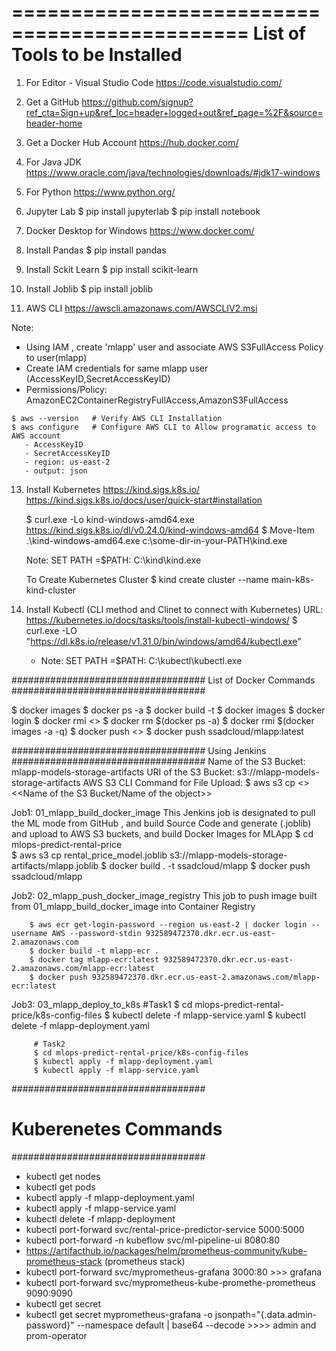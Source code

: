 ==============================================
List of Tools to be Installed
==============================================
1. For Editor - Visual Studio Code 
   https://code.visualstudio.com/

2. Get a GitHub 
   https://github.com/signup?ref_cta=Sign+up&ref_loc=header+logged+out&ref_page=%2F&source=header-home

3. Get a Docker Hub Account 
   https://hub.docker.com/

4. For Java JDK
   https://www.oracle.com/java/technologies/downloads/#jdk17-windows

5. For Python
   https://www.python.org/

6. Jupyter Lab
   $ pip install jupyterlab
   $ pip install notebook

7. Docker Desktop for Windows
   https://www.docker.com/

8. Install Pandas
   $ pip install pandas

9. Install Sckit Learn
   $ pip install scikit-learn

10. Install Joblib
   $ pip install joblib

11. AWS CLI
    https://awscli.amazonaws.com/AWSCLIV2.msi

   Note: 
   - Using IAM , create 'mlapp' user and associate AWS S3FullAccess Policy to user(mlapp)
   - Create IAM credentials for same mlapp user (AccessKeyID,SecretAccessKeyID)
   - Permissions/Policy: AmazonEC2ContainerRegistryFullAccess,AmazonS3FullAccess

    $ aws --version   # Verify AWS CLI Installation
    $ aws configure   # Configure AWS CLI to Allow programatic access to AWS account
       - AccessKeyID
       - SecretAccessKeyID
       - region: us-east-2
       - output: json

13. Install Kubernetes 
    https://kind.sigs.k8s.io/
    https://kind.sigs.k8s.io/docs/user/quick-start#installation

    $ curl.exe -Lo kind-windows-amd64.exe https://kind.sigs.k8s.io/dl/v0.24.0/kind-windows-amd64
    $ Move-Item .\kind-windows-amd64.exe c:\some-dir-in-your-PATH\kind.exe

    Note: SET PATH =$PATH: C:\kind\kind.exe

    To Create Kubernetes Cluster 
    $ kind create cluster --name main-k8s-kind-cluster


14. Install Kubectl (CLI method and Clinet to connect with Kubernetes)
    URL: https://kubernetes.io/docs/tasks/tools/install-kubectl-windows/
     $ curl.exe -LO "https://dl.k8s.io/release/v1.31.0/bin/windows/amd64/kubectl.exe"

    - Note: SET PATH =$PATH: C:\kubectl\kubectl.exe

   
###################################
List of Docker Commands
###################################

$ docker images
$ docker ps -a
$ docker build -t <name-of-the-docker-image>
$ docker images
$ docker login
$ docker rmi <<image-id>>
$ docker rm $(docker ps -a)
$ docker rmi $(docker images -a -q)
$ docker push <<image-id>>
$ docker push ssadcloud/mlapp:latest

###################################
Using Jenkins
###################################
Name of the S3 Bucket: mlapp-models-storage-artifacts
URI of the S3 Bucket:  s3://mlapp-models-storage-artifacts
AWS S3 CLI Command for File Upload:
      $ aws s3 cp <<artifact-object-name>> <<Name of the S3 Bucket/Name of the object>>

Job1: 01_mlapp_build_docker_image
      This Jenkins job is designated to pull the ML mode from GitHub , and build Source Code and generate (.joblib) and upload to AWS S3 buckets, and build Docker Images for MLApp
         $ cd mlops-predict-rental-price\
         $ aws s3 cp rental_price_model.joblib s3://mlapp-models-storage-artifacts/mlapp.joblib
         $ docker build . -t ssadcloud/mlapp
         $ docker push ssadcloud/mlapp

Job2: 02_mlapp_push_docker_image_registry
      This job to push image built from 01_mlapp_build_docker_image into Container Registry

        $ aws ecr get-login-password --region us-east-2 | docker login --username AWS --password-stdin 932589472370.dkr.ecr.us-east-2.amazonaws.com
        $ docker build -t mlapp-ecr .
        $ docker tag mlapp-ecr:latest 932589472370.dkr.ecr.us-east-2.amazonaws.com/mlapp-ecr:latest
        $ docker push 932589472370.dkr.ecr.us-east-2.amazonaws.com/mlapp-ecr:latest


Job3: 03_mlapp_deploy_to_k8s
         #Task1
         $ cd mlops-predict-rental-price/k8s-config-files
         $ kubectl delete -f mlapp-service.yaml
         $ kubectl delete -f mlapp-deployment.yaml

         # Task2
         $ cd mlops-predict-rental-price/k8s-config-files
         $ kubectl apply -f mlapp-deployment.yaml
         $ kubectl apply -f mlapp-service.yaml

###################################
# Kuberenetes Commands
###################################
 - kubectl get nodes
 - kubectl get pods
 - kubectl apply -f mlapp-deployment.yaml
 - kubectl apply -f mlapp-service.yaml
 - kubectl delete -f mlapp-deployment
 - kubectl port-forward svc/rental-price-predictor-service 5000:5000
 -  kubectl port-forward -n kubeflow svc/ml-pipeline-ui 8080:80
 - https://artifacthub.io/packages/helm/prometheus-community/kube-prometheus-stack (prometheus stack)
 - kubectl port-forward svc/myprometheus-grafana 3000:80 >>> grafana
 - kubectl port-forward svc/myprometheus-kube-promethe-prometheus 9090:9090
 - kubectl get secret
 - kubectl get secret myprometheus-grafana -o jsonpath="{.data.admin-password}" --namespace default | base64 --decode     >>>> admin and prom-operator

